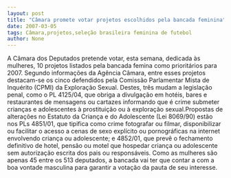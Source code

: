 ```yaml
---
layout: post
title: "Câmara promete votar projetos escolhidos pela bancada feminina"
date: 2007-03-05
tags: Câmara,projetos,seleção brasileira feminina de futebol
author: None
---
```

A Câmara dos Deputados pretende votar, esta semana, dedicada às mulheres, 10 projetos listados pela bancada femina como prioritários para 2007.
Segundo informações da Agência Câmara, entre esses projetos destacam-se os cinco defendidos pela Comissão Parlamentar Mista de Inquérito (CPMI) da Exploração Sexual. Destes, três mudam a legislação penal, como o PL 4125/04, que obriga a divulgação em hotéis, bares e restaurantes de mensagens ou cartazes informando que é crime submeter crianças e adolescentes à prostituição ou à exploração sexual.Propostas de alterações no Estatuto da Criança e do Adolescente (Lei 8069/90) estão nos PLs 4851/01, que tipifica como crime fotografar ou filmar, disponibilizar ou facilitar o acesso a cenas de sexo explícito ou pornográficas na internet envolvendo criança ou adolescente; e 4852/01, que prevê o fechamento definitivo de hotel, pensão ou motel que hospedar criança ou adolescente sem autorização escrita dos pais ou responsáveis.
Como as mulheres são apenas 45 entre os 513 deputados, a bancada vai ter que contar a com a boa vontade masculina para garantir a votação da pauta de seu interesse. 